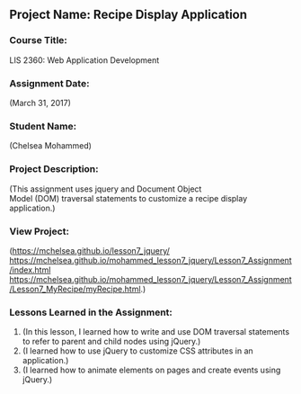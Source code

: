 ## Project Name:  Recipe Display Application

### Course Title:
LIS 2360:  Web Application Development

### Assignment Date:  
(March 31, 2017)

### Student Name:  
(Chelsea Mohammed)

### Project Description:
(This assignment uses jquery and Document Object	
Model (DOM) traversal statements to customize a recipe display application.)

### View Project:
(https://mchelsea.github.io/lesson7_jquery/
 https://mchelsea.github.io/mohammed_lesson7_jquery/Lesson7_Assignment/index.html
 https://mchelsea.github.io/mohammed_lesson7_jquery/Lesson7_Assignment/Lesson7_MyRecipe/myRecipe.html.)

### Lessons Learned in the Assignment:
1. (In this lesson, I learned how to write and use DOM traversal statements to refer to parent and child nodes using jQuery.)
2. (I learned how to use jQuery to customize CSS attributes in an application.)
3. (I learned how to animate elements on pages and create events using jQuery.)
